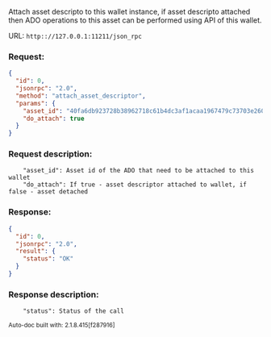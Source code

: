 Attach asset descripto to this wallet instance, if asset descripto attached then ADO operations to this asset can be performed using API of this wallet.

URL: ```http:://127.0.0.1:11211/json_rpc```
### Request: 
```json
{
  "id": 0,
  "jsonrpc": "2.0",
  "method": "attach_asset_descriptor",
  "params": {
    "asset_id": "40fa6db923728b38962718c61b4dc3af1acaa1967479c73703e260dc3609c58d",
    "do_attach": true
  }
}
```
### Request description: 
```
    "asset_id": Asset id of the ADO that need to be attached to this wallet
    "do_attach": If true - asset descriptor attached to wallet, if false - asset detached

```
### Response: 
```json
{
  "id": 0,
  "jsonrpc": "2.0",
  "result": {
    "status": "OK"
  }
}
```
### Response description: 
```
    "status": Status of the call

```
<sub>Auto-doc built with: 2.1.8.415[f287916]</sub>